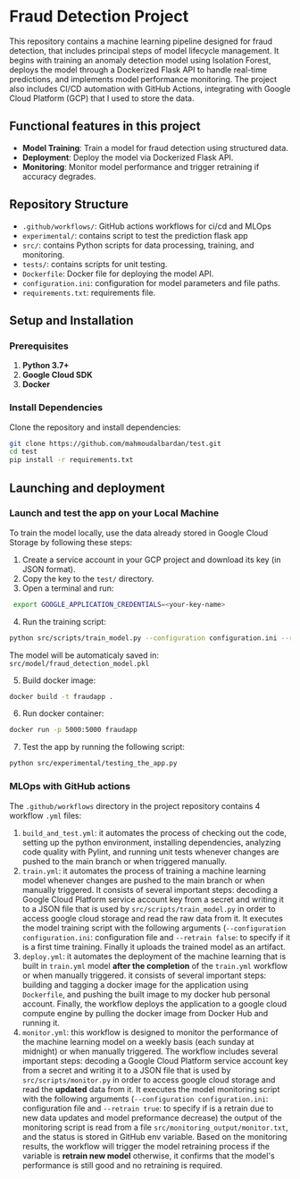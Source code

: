 # Fraud Detection Project

This repository contains a machine learning pipeline designed for fraud detection, 
that includes principal steps of model lifecycle management. It begins with training
an anomaly detection model using Isolation Forest, deploys the model through 
a Dockerized Flask API to handle real-time predictions, and implements model 
performance monitoring. The project also includes CI/CD automation with 
GitHub Actions, integrating with Google Cloud Platform (GCP) that I used to store the data.


## Functional features in this project
- **Model Training**: Train a model for fraud detection using structured data.
- **Deployment**: Deploy the model via Dockerized Flask API.
- **Monitoring**: Monitor model performance and trigger retraining if accuracy degrades.

## Repository Structure
- `.github/workflows/`: GitHub actions workflows for ci/cd and MLOps
- `experimental/`: contains script to test the prediction flask app
- `src/`: contains Python scripts for data processing, training, and monitoring.
- `tests/`: contains scripts for unit testing.
- `Dockerfile`: Docker file for deploying the model API.
- `configuration.ini`: configuration for model parameters and file paths.
- `requirements.txt`: requirements file.

## Setup and Installation

### Prerequisites
1. **Python 3.7+**
2. **Google Cloud SDK**
3. **Docker**

### Install Dependencies
Clone the repository and install dependencies:
```bash
git clone https://github.com/mahmoudalbardan/test.git
cd test
pip install -r requirements.txt
```
## Launching and deployment
###  Launch and test the app on your Local Machine
To train the model locally, use the data already stored in Google Cloud Storage
by following these steps:
1. Create a service account in your GCP project and download its key (in JSON format).
2. Copy the key to the `test/` directory.
3. Open a terminal and run:
```bash
 export GOOGLE_APPLICATION_CREDENTIALS=<your-key-name>
```
4. Run the training script:
```bash
python src/scripts/train_model.py --configuration configuration.ini --retrain false                                                                                                                                                                                                                                                                                                                                               -configuration configuration.ini --retrain false
```
The model will be automaticaly saved in: `src/model/fraud_detection_model.pkl`

5. Build docker image:
```bash
docker build -t fraudapp .                                                                                                                                                                                                                                                                                                                                      -configuration configuration.ini --retrain false
```
6.  Run docker container:
```bash
docker run -p 5000:5000 fraudapp                                                                                                                                                                                                                                                                                                                                   -configuration configuration.ini --retrain false
```
7. Test the app by running the following script:
```bash
python src/experimental/testing_the_app.py                                                                                                                                                                                                                                                                                                                                        -configuration configuration.ini --retrain false
```
###  MLOps with GitHub actions
The `.github/workflows` directory in the project repository contains 4 workflow `.yml` files:
1. `build_and_test.yml`: it automates the process of checking out the code, setting up the python
environment, installing dependencies, analyzing code quality with Pylint, and running unit tests whenever changes 
are pushed to the main branch or when triggered manually.
2. `train.yml`: it automates the process of training a machine learning model whenever 
changes are pushed to the main branch or when manually triggered. It consists of several important steps: 
decoding a Google Cloud Platform service account key from a secret and writing it to a JSON file that is used by 
`src/scripts/train_model.py` in order to access google cloud storage and read the raw data from it.
It executes the model training script with the following arguments (`--configuration configuration.ini`: configuration file and  `--retrain false`: to specify if it
is a first time training. Finally it uploads the trained model as an artifact. 
3. `deploy.yml`: it automates the deployment of the machine learning that is built in `train.yml`
model **after the completion** of the `train.yml` workflow or when manually triggered.
it consists of several important steps: 
building and tagging a docker image for the application using `Dockerfile`, and pushing the built image to my docker hub personal account. 
Finally, the workflow deploys the application to a google cloud compute engine by pulling the 
docker image from Docker Hub and running it.
4. `monitor.yml`: this workflow is designed to monitor the performance of the machine learning model on a weekly basis (each sunday at midnight)
or when manually triggered. The workflow includes several important steps:
decoding a Google Cloud Platform service account key from a secret and writing it to a JSON file that is used by
`src/scripts/monitor.py` in order to access google cloud storage and read the **updated** data from it.
It executes the model monitoring script with the following arguments (`--configuration configuration.ini`: configuration file 
and  `--retrain true`: to specify if is a retrain due to new data updates and model preformance decrease)
the output of the monitoring script is read from a file `src/monitoring_output/monitor.txt`,
and the status is stored in GitHub env variable. 
Based on the monitoring results, the workflow will trigger the model retraining process if the variable is **retrain new model** otherwise,
it confirms that the model's performance is still good and no retraining is required.
